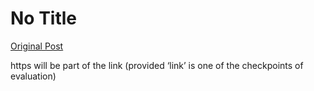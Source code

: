 # No Title

[Original Post](https://discourse.onlinedegree.iitm.ac.in/t/165959/147)

<p>https will be part of the link (provided ‘link’ is one of the checkpoints of evaluation)</p>
